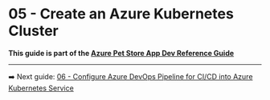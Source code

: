 # 05 - Create an Azure Kubernetes Cluster

__This guide is part of the [Azure Pet Store App Dev Reference Guide](../README.md)__


---
➡️ Next guide: [06 - Configure Azure DevOps Pipeline for CI/CD into Azure Kubernetes Service](../06-configure-devops-pipeline-for-ci-cdREADME.md)

